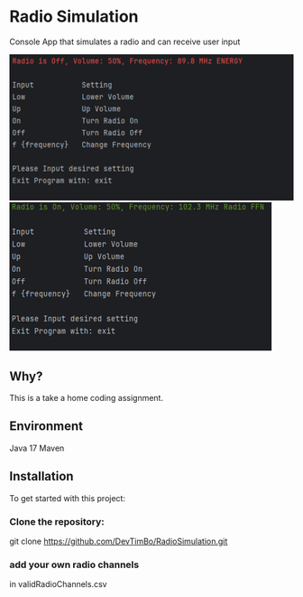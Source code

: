 # Radio Simulation

Console App that simulates a radio and can receive user input

![RadioOff](/pictures/RadioOff.png)
![RadioOn](/pictures/RadioOn.png)
## Why?
This is a take a home coding assignment.
## Environment

Java 17 Maven

## Installation

To get started with this project:

### Clone the repository:
git clone https://github.com/DevTimBo/RadioSimulation.git

### add your own radio channels 
in validRadioChannels.csv
